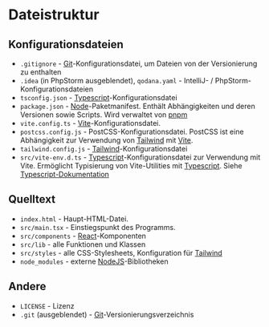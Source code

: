 # Dateistruktur

## Konfigurationsdateien

- `.gitignore` - [Git](Bibliotheken%20und%20Tools/Git.md)-Konfigurationsdatei, um Dateien von der Versionierung zu enthalten
- `.idea` (in PhpStorm ausgeblendet), `qodana.yaml` - IntelliJ- / PhpStorm-Konfigurationsdateien
- `tsconfig.json` - [Typescript](Bibliotheken%20und%20Tools/Typescript.md)-Konfigurationsdatei
- `package.json` - [Node](Bibliotheken%20und%20Tools/Node.md)-Paketmanifest. Enthält Abhängigkeiten und deren Versionen sowie Scripts. Wird verwaltet von [pnpm](Bibliotheken%20und%20Tools/pnpm.md)
- `vite.config.ts` - [Vite](Bibliotheken%20und%20Tools/Vite.md)-Konfigurationsdatei.
- `postcss.config.js` - PostCSS-Konfigurationsdatei. PostCSS ist eine Abhängigkeit zur Verwendung von [Tailwind](Bibliotheken%20und%20Tools/TailwindCSS.md) mit [Vite](Bibliotheken%20und%20Tools/Vite.md).
- `tailwind.config.js` - [Tailwind](Bibliotheken%20und%20Tools/TailwindCSS.md)-Konfigurationsdatei
- `src/vite-env.d.ts` - [Typescript](Bibliotheken%20und%20Tools/Typescript.md)-Konfigurationsdatei zur Verwendung mit Vite. Ermöglicht Typisierung von Vite-Utilities mit [Typescript](Bibliotheken%20und%20Tools/Typescript.md). Siehe [Typescript-Dokumentation](https://www.typescriptlang.org/docs/handbook/triple-slash-directives.html#-reference-types-)

## Quelltext

- `index.html` - Haupt-HTML-Datei.
- `src/main.tsx` - Einstiegspunkt des Programms.
- `src/components` - [React](Bibliotheken%20und%20Tools/React.md)-Komponenten
- `src/lib` - alle Funktionen und Klassen
- `src/styles` - alle CSS-Stylesheets, Konfiguration für [Tailwind](Bibliotheken%20und%20Tools/TailwindCSS.md)
- `node_modules` - externe [NodeJS](Bibliotheken%20und%20Tools/Node.md)-Bibliotheken

## Andere

- `LICENSE` - Lizenz
- `.git` (ausgeblendet) - [Git](Bibliotheken%20und%20Tools/Git.md)-Versionierungsverzeichnis